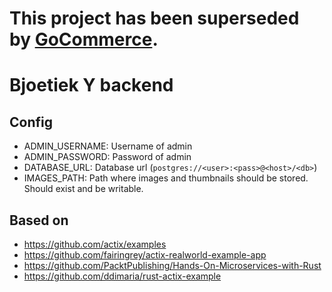 # This project has been superseded by [GoCommerce](https://github.com/JenswBE/go-commerce).

# Bjoetiek Y backend

## Config

- ADMIN_USERNAME: Username of admin
- ADMIN_PASSWORD: Password of admin
- DATABASE_URL: Database url (`postgres://<user>:<pass>@<host>/<db>`)
- IMAGES_PATH: Path where images and thumbnails should be stored. Should exist and be writable.

## Based on

- https://github.com/actix/examples
- https://github.com/fairingrey/actix-realworld-example-app
- https://github.com/PacktPublishing/Hands-On-Microservices-with-Rust
- https://github.com/ddimaria/rust-actix-example
